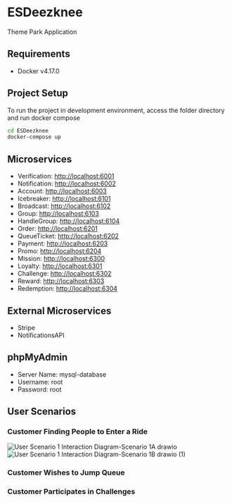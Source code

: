 # ESDeezknee

Theme Park Application

## Requirements

- Docker v4.17.0

## Project Setup

To run the project in development environment, access the folder directory and run docker compose

```sh
cd ESDeezknee
docker-compose up
```

## Microservices

- Verification: [http://localhost:6001](http://localhost:6001)
- Notification: [http://localhost:6002](http://localhost:6002)
- Account: [http://localhost:6003](http://localhost:6003)
- Icebreaker: [http://localhost:6101](http://localhost:6101)
- Broadcast: [http://localhost:6102](http://localhost:6102)
- Group: [http://localhost:6103](http://localhost:6103)
- HandleGroup: [http://localhost:6104](http://localhost:6104)
- Order: [http://localhost:6201](http://localhost:6201)
- QueueTicket: [http://localhost:6202](http://localhost:6202)
- Payment: [http://localhost:6203](http://localhost:6203)
- Promo: [http://localhost:6204](http://localhost:6204)
- Mission: [http://localhost:6300](http://localhost:6300)
- Loyalty: [http://localhost:6301](http://localhost:6301)
- Challenge: [http://localhost:6302](http://localhost:6302)
- Reward: [http://localhost:6303](http://localhost:6303)
- Redemption: [http://localhost:6304](http://localhost:6304)

## External Microservices

- Stripe
- NotificationsAPI

## phpMyAdmin

- Server Name: mysql-database
- Username: root
- Password: root

## User Scenarios

### Customer Finding People to Enter a Ride
![User Scenario 1 Interaction Diagram-Scenario 1A drawio](https://user-images.githubusercontent.com/73370403/230005080-5bb67bcb-3010-4451-b001-c41bd9e91860.png)
![User Scenario 1 Interaction Diagram-Scenario 1B drawio (1)](https://user-images.githubusercontent.com/73370403/230005091-8e5528a2-27b1-4451-88e0-d6a05c20f049.png)


### Customer Wishes to Jump Queue

### Customer Participates in Challenges
